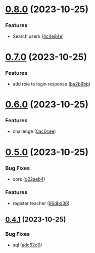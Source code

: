# [0.8.0](https://github.com/bitroll-team/codefest1-users/compare/v0.7.0...v0.8.0) (2023-10-25)


### Features

* Search users ([4c4e84e](https://github.com/bitroll-team/codefest1-users/commit/4c4e84e8ec68f20df1a7f81bfa52db06ad832427))



# [0.7.0](https://github.com/bitroll-team/codefest1-users/compare/v0.6.0...v0.7.0) (2023-10-25)


### Features

* add role to login response ([ba2b9bb](https://github.com/bitroll-team/codefest1-users/commit/ba2b9bb2df4cda0664a56e10fe48552ec4f6da28))



# [0.6.0](https://github.com/bitroll-team/codefest1-users/compare/v0.5.0...v0.6.0) (2023-10-25)


### Features

* challenge ([0ac0cee](https://github.com/bitroll-team/codefest1-users/commit/0ac0cee558f22b69c81cf1563d4de949717e0a0f))



# [0.5.0](https://github.com/bitroll-team/codefest1-users/compare/v0.4.1...v0.5.0) (2023-10-25)


### Bug Fixes

* cors ([d22aeb4](https://github.com/bitroll-team/codefest1-users/commit/d22aeb406b9835f61f2e5c033a45e3d8ff688125))


### Features

* register teacher ([66dbd36](https://github.com/bitroll-team/codefest1-users/commit/66dbd36a7feeecd40cf9b752a928f75767ba64a2))



## [0.4.1](https://github.com/bitroll-team/codefest1-users/compare/v0.4.0...v0.4.1) (2023-10-25)


### Bug Fixes

* sql ([adc62d0](https://github.com/bitroll-team/codefest1-users/commit/adc62d0d28a77ba78a58979b45af3a4f820c7c45))




